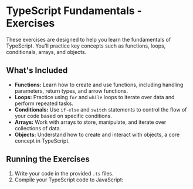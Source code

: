 # TypeScript Fundamentals - Exercises

These exercises are designed to help you learn the fundamentals of TypeScript. You'll practice key concepts such as functions, loops, conditionals, arrays, and objects.

## What's Included

- **Functions:** Learn how to create and use functions, including handling parameters, return types, and arrow functions.
- **Loops:** Practice using `for` and `while` loops to iterate over data and perform repeated tasks.
- **Conditionals:** Use `if-else` and `switch` statements to control the flow of your code based on specific conditions.
- **Arrays:** Work with arrays to store, manipulate, and iterate over collections of data.
- **Objects:** Understand how to create and interact with objects, a core concept in TypeScript.

## Running the Exercises

1. Write your code in the provided `.ts` files.
2. Compile your TypeScript code to JavaScript:
  
